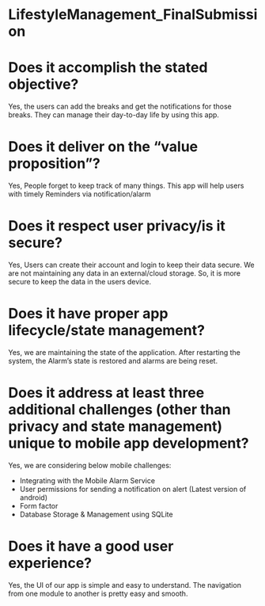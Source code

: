 # LifestyleManagement_FinalSubmission

# Does it accomplish the stated objective?
Yes, the users can add the breaks and get the notifications for those breaks. They can manage their day-to-day life by using this app.

# Does it deliver on the “value proposition”?
Yes, People forget to keep track of many things. This app will help users with timely Reminders via notification/alarm

# Does it respect user privacy/is it secure? 
Yes, Users can create their account and login to keep their data secure. We are not maintaining any data in an external/cloud storage. So, it is more secure to keep the data in the users device.

# Does it have proper app lifecycle/state management?
Yes, we are maintaining the state of the application. After restarting the system, the Alarm’s state is restored and alarms are being reset.

# Does it address at least three additional challenges (other than privacy and state management) unique to mobile app development?
Yes, we are considering below mobile challenges:
-	Integrating with the Mobile Alarm Service
-	User permissions for sending a notification on alert (Latest version of android)
-	Form factor
-	Database Storage & Management using SQLite

# Does it have a good user experience? 
Yes, the UI of our app is simple and easy to understand. The navigation from one module to another is pretty easy and smooth.
